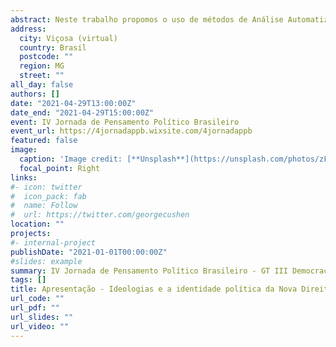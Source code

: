 ```yaml
---
abstract: Neste trabalho propomos o uso de métodos de Análise Automatizada de Conteúdo como um meio para dissecar as bases ideológicas da identidade política da Nova Direita Brasileira. Essa Nova Direita conforma um novo campo de ativismo político no Brasil, que ganhou forma principalmente a partir de 2013. Um dos espaços de atuação dessa Nova Direita tem sido as novas mídias sociais, a exemplo do Twitter e Facebook. A atuação nessas mídias sociais deixam rastros das ideias que guiam o comportamento e a identidade política dos membros dessa Nova Direita. Usamos de técnicas de webscraping para coletar os dados da “descrição do perfil” no Twitter dos seguidores dos perfis de 8 movimentos sociais da Nova Direita da cidade de Belo Horizonte-MG. Esses movimentos são muito atuantes na cidade. Alguns possuem um perfil mais (ultra)liberal, outros são mais conservadores. Eles tinham, à época da coleta (Setembro de 2019), cerca de 21 mil seguidores no Twitter. Os dados da descrição do perfil desses 21 mil seguidores fornecem um resumo de como cada um desses atores se identificam politicamente e quais pautas políticas eles defendem. A partir dessa grande base de dados textuais utilizamos de métodos de Análise Automatizada de Conteúdo, particularmente de métodos de análise de redes de coocorrência de palavras e de escalonamento ideológico, para acessar as ideias, valores e pautas que guiam a formação da identidade política dos atores da Nova Direita. Os resultados das análises mostram que, dentro dessa cena da Nova Direita em Belo Horizonte, (1) ser de “direita” é quase sinônimo de ser “conservador”; que (2) as pautas anti-corrupção e liberal são (ou se tornaram) secundárias na deﬁnição da identidade política dos atores do campo; e (3) que existe pouca diferença entre seguidores de diferentes movimentos em relação às ideias, valores e pautas que guiam suas identidades políticas.
address:
  city: Viçosa (virtual)
  country: Brasil
  postcode: ""
  region: MG
  street: ""
all_day: false
authors: []
date: "2021-04-29T13:00:00Z"
date_end: "2021-04-29T15:00:00Z"
event: IV Jornada de Pensamento Político Brasileiro
event_url: https://4jornadappb.wixsite.com/4jornadappb
featured: false
image:
  caption: 'Image credit: [**Unsplash**](https://unsplash.com/photos/zF_pTLx_Dkg)'
  focal_point: Right
links:
#- icon: twitter
#  icon_pack: fab
#  name: Follow
#  url: https://twitter.com/georgecushen
location: ""
projects:
#- internal-project
publishDate: "2021-01-01T00:00:00Z"
#slides: example
summary: IV Jornada de Pensamento Político Brasileiro - GT III Democracia, Instituições e Sociedade no Pensamento Brasileiro
tags: []
title: Apresentação - Ideologias e a identidade política da Nova Direita brasileira
url_code: ""
url_pdf: ""
url_slides: ""
url_video: ""
---
```

<!--
{{% callout note %}}
Click on the **Slides** button above to view the built-in slides feature.
{{% /callout %}}

Slides can be added in a few ways:

- **Create** slides using Wowchemy's [*Slides*](https://wowchemy.com/docs/managing-content/#create-slides) feature and link using `slides` parameter in the front matter of the talk file
- **Upload** an existing slide deck to `static/` and link using `url_slides` parameter in the front matter of the talk file
- **Embed** your slides (e.g. Google Slides) or presentation video on this page using [shortcodes](https://wowchemy.com/docs/writing-markdown-latex/).

Further event details, including [page elements](https://wowchemy.com/docs/writing-markdown-latex/) such as image galleries, can be added to the body of this page.
-->

